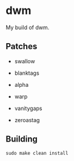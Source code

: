 # dwm

My build of dwm.

## Patches

- swallow

- blanktags

- alpha

- warp

- vanitygaps

- zeroastag

## Building

```
sudo make clean install
```
